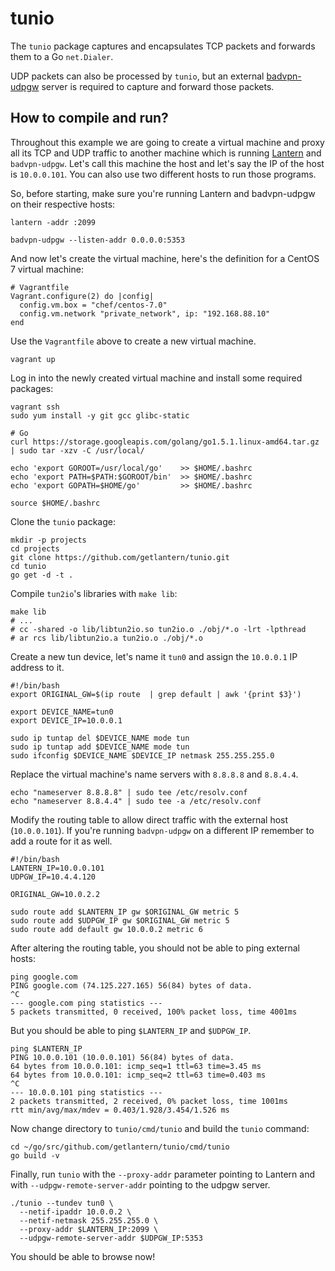 # tunio

The `tunio` package captures and encapsulates TCP packets and forwards them to
a Go `net.Dialer`.

UDP packets can also be processed by `tunio`, but an external
[badvpn-udpgw](https://felixc.at/BadVPN) server is required to capture and
forward those packets.

## How to compile and run?

Throughout this example we are going to create a virtual machine and proxy all
its TCP and UDP traffic to another machine which is running
[Lantern](https://getlantern.org/) and `badvpn-udpgw`. Let's call this machine
the host and let's say the IP of the host is `10.0.0.101`. You can also use two
different hosts to run those programs.

So, before starting, make sure you're running Lantern and badvpn-udpgw on their
respective hosts:

```
lantern -addr :2099
```

```
badvpn-udpgw --listen-addr 0.0.0.0:5353
```

And now let's create the virtual machine, here's the definition for a CentOS 7
virtual machine:

```
# Vagrantfile
Vagrant.configure(2) do |config|
  config.vm.box = "chef/centos-7.0"
  config.vm.network "private_network", ip: "192.168.88.10"
end
```

Use the `Vagrantfile` above to create a new virtual machine.

```
vagrant up
```

Log in into the newly created virtual machine and install some required
packages:

```
vagrant ssh
sudo yum install -y git gcc glibc-static

# Go
curl https://storage.googleapis.com/golang/go1.5.1.linux-amd64.tar.gz | sudo tar -xzv -C /usr/local/

echo 'export GOROOT=/usr/local/go'    >> $HOME/.bashrc
echo 'export PATH=$PATH:$GOROOT/bin'  >> $HOME/.bashrc
echo 'export GOPATH=$HOME/go'         >> $HOME/.bashrc

source $HOME/.bashrc
```

Clone the `tunio` package:

```
mkdir -p projects
cd projects
git clone https://github.com/getlantern/tunio.git
cd tunio
go get -d -t .
```

Compile `tun2io`'s libraries with `make lib`:

```
make lib
# ...
# cc -shared -o lib/libtun2io.so tun2io.o ./obj/*.o -lrt -lpthread
# ar rcs lib/libtun2io.a tun2io.o ./obj/*.o
```

Create a new tun device, let's name it `tun0` and assign the `10.0.0.1` IP
address to it.

```
#!/bin/bash
export ORIGINAL_GW=$(ip route  | grep default | awk '{print $3}')

export DEVICE_NAME=tun0
export DEVICE_IP=10.0.0.1

sudo ip tuntap del $DEVICE_NAME mode tun
sudo ip tuntap add $DEVICE_NAME mode tun
sudo ifconfig $DEVICE_NAME $DEVICE_IP netmask 255.255.255.0
```

Replace the virtual machine's name servers with `8.8.8.8` and `8.8.4.4`.

```
echo "nameserver 8.8.8.8" | sudo tee /etc/resolv.conf
echo "nameserver 8.8.4.4" | sudo tee -a /etc/resolv.conf
```

Modify the routing table to allow direct traffic with the external host
(`10.0.0.101`). If you're running `badvpn-udpgw` on a different IP remember to
add a route for it as well.

```
#!/bin/bash
LANTERN_IP=10.0.0.101
UDPGW_IP=10.4.4.120

ORIGINAL_GW=10.0.2.2

sudo route add $LANTERN_IP gw $ORIGINAL_GW metric 5
sudo route add $UDPGW_IP gw $ORIGINAL_GW metric 5
sudo route add default gw 10.0.0.2 metric 6
```

After altering the routing table, you should not be able to ping external
hosts:

```
ping google.com
PING google.com (74.125.227.165) 56(84) bytes of data.
^C
--- google.com ping statistics ---
5 packets transmitted, 0 received, 100% packet loss, time 4001ms
```

But you should be able to ping `$LANTERN_IP` and `$UDPGW_IP`.

```
ping $LANTERN_IP
PING 10.0.0.101 (10.0.0.101) 56(84) bytes of data.
64 bytes from 10.0.0.101: icmp_seq=1 ttl=63 time=3.45 ms
64 bytes from 10.0.0.101: icmp_seq=2 ttl=63 time=0.403 ms
^C
--- 10.0.0.101 ping statistics ---
2 packets transmitted, 2 received, 0% packet loss, time 1001ms
rtt min/avg/max/mdev = 0.403/1.928/3.454/1.526 ms
```

Now change directory to `tunio/cmd/tunio` and build the `tunio` command:

```
cd ~/go/src/github.com/getlantern/tunio/cmd/tunio
go build -v
```

Finally, run `tunio` with the `--proxy-addr` parameter pointing to Lantern and
with `--udpgw-remote-server-addr` pointing to the udpgw server.

```
./tunio --tundev tun0 \
  --netif-ipaddr 10.0.0.2 \
  --netif-netmask 255.255.255.0 \
  --proxy-addr $LANTERN_IP:2099 \
  --udpgw-remote-server-addr $UDPGW_IP:5353
```

You should be able to browse now!

[1]: https://github.com/ambrop72/badvpn/tree/master/tun2socks
[2]: https://getlantern.org
